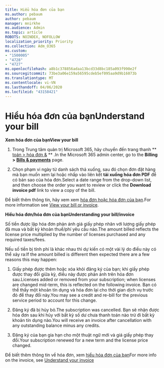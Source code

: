 ```yaml
---
title: Hiểu hóa đơn của bạn
ms.author: pebaum
author: pebaum
manager: mnirkhe
ms.audience: Admin
ms.topic: article
ROBOTS: NOINDEX, NOFOLLOW
localization_priority: Priority
ms.collection: Adm_O365
ms.custom:
- "1500005"
- "4728"
- "4727"
ms.openlocfilehash: a8b1c378856adaa13bcd33d8bc185a093f990e2f
ms.sourcegitcommit: 73be3a06e159a56595cdeb5ef095aa9d9b16073b
ms.translationtype: MT
ms.contentlocale: vi-VN
ms.lasthandoff: 04/06/2020
ms.locfileid: "43158421"
---
```

# <a name="understand-your-bill"></a><span data-ttu-id="55749-102">Hiểu hóa đơn của bạn</span><span class="sxs-lookup"><span data-stu-id="55749-102">Understand your bill</span></span>

<span data-ttu-id="55749-103">**Xem hóa đơn của bạn**</span><span class="sxs-lookup"><span data-stu-id="55749-103">**View your bill**</span></span>

1. <span data-ttu-id="55749-104">Trong Trung tâm quản trị Microsoft 365, hãy chuyển đến trang thanh \*\* [toán > hóa đơn &](https://go.microsoft.com/fwlink/p/?linkid=848039) \*\* .</span><span class="sxs-lookup"><span data-stu-id="55749-104">In the Microsoft 365 admin center, go to the **Billing > [Bills & payments](https://go.microsoft.com/fwlink/p/?linkid=848039)** page.</span></span>

2. <span data-ttu-id="55749-105">Chọn phạm vi ngày từ danh sách thả xuống, sau đó chọn đơn đặt hàng mà bạn muốn xem lại hoặc nhấp vào liên kết **tải xuống hóa đơn PDF** để có bản sao của hóa đơn.</span><span class="sxs-lookup"><span data-stu-id="55749-105">Select a date range from the drop-down list, and then choose the order you want to review or click the **Download invoice pdf** link to view a copy of the bill.</span></span>

<span data-ttu-id="55749-106">Để biết thêm thông tin, hãy xem xem [hóa đơn hoặc hóa đơn của bạn](https://docs.microsoft.com/office365/admin/subscriptions-and-billing/view-your-bill-or-invoice).</span><span class="sxs-lookup"><span data-stu-id="55749-106">For more information see [View your bill or invoice](https://docs.microsoft.com/office365/admin/subscriptions-and-billing/view-your-bill-or-invoice).</span></span>

<span data-ttu-id="55749-107">**Hiểu hóa đơn/hóa đơn của bạn**</span><span class="sxs-lookup"><span data-stu-id="55749-107">**Understanding your bill/invoice**</span></span>

<span data-ttu-id="55749-108">Số tiền được lập hóa đơn phản ánh giá giấy phép nhân với lượng giấy phép đã mua và bất kỳ khoản thuế/phí yêu cầu nào.</span><span class="sxs-lookup"><span data-stu-id="55749-108">The amount billed reflects the license price multiplied by the number of licenses purchased and any required taxes/fees.</span></span>

<span data-ttu-id="55749-109">Nếu số tiền bị tính phí là khác nhau thì dự kiến có một vài lý do điều này có thể xảy ra:</span><span class="sxs-lookup"><span data-stu-id="55749-109">If the amount billed is different then expected there are a few reasons this may happen:</span></span>

1. <span data-ttu-id="55749-110">Giấy phép được thêm hoặc xóa khỏi đăng ký của bạn; khi giấy phép được thay đổi giữa kỳ, điều này được phản ánh trên hóa đơn sau.</span><span class="sxs-lookup"><span data-stu-id="55749-110">Licenses added or removed from your subscription; when licenses are changed mid-term, this is reflected on the following invoice.</span></span>  <span data-ttu-id="55749-111">Bạn có thể thấy một khoản tín dụng và hóa đơn lại cho thời gian dịch vụ trước đó để thay đổi này.</span><span class="sxs-lookup"><span data-stu-id="55749-111">You may see a credit and re-bill for the previous service period to account for this change.</span></span>

2. <span data-ttu-id="55749-112">Đăng ký đã bị hủy bỏ.</span><span class="sxs-lookup"><span data-stu-id="55749-112">The subscription was cancelled.</span></span>  <span data-ttu-id="55749-113">Bạn sẽ nhận được hóa đơn sau khi hủy với bất kỳ số dư chưa thanh toán nào trừ đi bất kỳ khoản tín dụng nào.</span><span class="sxs-lookup"><span data-stu-id="55749-113">You will receive an invoice after cancellation with any outstanding balance minus any credits.</span></span>

3. <span data-ttu-id="55749-114">Đăng ký của bạn gia hạn cho một thuật ngữ mới và giá giấy phép thay đổi.</span><span class="sxs-lookup"><span data-stu-id="55749-114">Your subscription renewed for a new term and the license price changed.</span></span>  

<span data-ttu-id="55749-115">Để biết thêm thông tin về hóa đơn, xem [hiểu hóa đơn của bạn](https://support.office.com/article/Understand-your-invoice-for-Office-365-for-business-0724b428-fb59-4962-8c37-6674166d7507)</span><span class="sxs-lookup"><span data-stu-id="55749-115">For more info on the invoice, see [Understand your invoice](https://support.office.com/article/Understand-your-invoice-for-Office-365-for-business-0724b428-fb59-4962-8c37-6674166d7507)</span></span>
